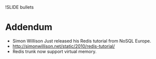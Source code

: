 !SLIDE bullets

# Addendum

* Simon Willison Just released his Redis tutorial from NoSQL Europe.
* http://simonwillison.net/static/2010/redis-tutorial/
* Redis trunk now support virtual memory.